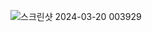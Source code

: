 ![스크린샷 2024-03-20 003929](https://github.com/kono9032/Good_Nursing/assets/63148742/365bfe08-5545-4d43-b8ee-4cce6b1e0d07)
